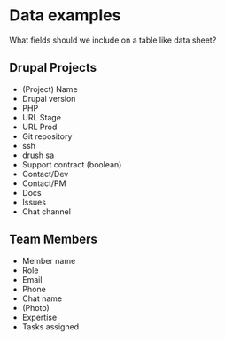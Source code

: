 # Data examples

What fields should we include on a table like data sheet?

## Drupal Projects
- (Project) Name
- Drupal version
- PHP
- URL Stage
- URL Prod
- Git repository
- ssh
- drush sa
- Support contract (boolean)
- Contact/Dev
- Contact/PM
- Docs
- Issues
- Chat channel

## Team Members
- Member name
- Role
- Email
- Phone
- Chat name
- (Photo)
- Expertise
- Tasks assigned

